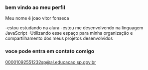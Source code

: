 ### bem vindo ao meu perfil 

Meu nome é joao vitor fonseca

-estou estudando na alura
-estou me desenvolvendo na linguagem JavaScript
-Utilizando esse espaço para minha organização e compartilhamento dos meus projetos desenvolvidos 

### voce pode entra em contato comigo 

00001092551232sp@al.educacao.sp.gov.br
